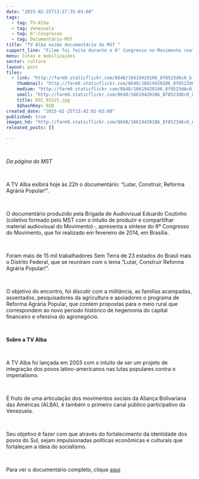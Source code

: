 ```yaml
---
date: "2015-02-25T13:27:35-03:00"
tags:
  - tag: TV-Alba
  - tag: Venezuela
  - tag: 6°-Congresso
  - tag: Documentário-MST
title: "TV Alba exibe documentário do MST "
support_line: "Filme foi feito durante o 6° Congresso no Movimento realizado em Brasília "
menu: lutas e mobilizações
sector: culture
layout: post
files:
  - link: "http://farm9.staticflickr.com/8648/16619420106_8f8523d6c0_b.jpg"
    thumbnail: "http://farm9.staticflickr.com/8648/16619420106_8f8523d6c0_t.jpg"
    medium: "http://farm9.staticflickr.com/8648/16619420106_8f8523d6c0_z.jpg"
    small: "http://farm9.staticflickr.com/8648/16619420106_8f8523d6c0_n.jpg"
    title: DSC_01521.jpg
    $$hashKey: 02B
created_date: "2015-02-25T13:42:02-03:00"
published: true
images_hd: "http://farm9.staticflickr.com/8648/16619420106_8f8523d6c0_n.jpg"
releated_posts: []

---
```

<p>&nbsp;</p>

<p><em>Da p&aacute;gina do MST </em></p>

<p>&nbsp;</p>

<p>A TV Alba exibir&aacute; hoje &agrave;s 22h o document&aacute;rio: &ldquo;Lutar, Construir, Reforma Agr&aacute;ria Popular!&rdquo;.</p>

<p>&nbsp;</p>

<p>O document&aacute;rio produzido pela Brigada de Audiovisual Eduardo Coutinho (coletivo formado pelo MST com o intuito de produzir e compartilhar material audiovisual do Movimento)-, apresenta a s&iacute;ntese do 6&ordm; Congresso do Movimento, que foi realizado em fevereiro de 2014, em Bras&iacute;lia.</p>

<p>&nbsp;</p>

<p>Foram mais de 15 mil trabalhadores Sem Terra de 23 estados do Brasil mais o Distrito Federal, que se reuniram com o lema &ldquo;Lutar, Construir Reforma Agr&aacute;ria Popular!&quot;.</p>

<p>&nbsp;</p>

<p>O objetivo do encontro, foi discutir com a milit&acirc;ncia, as fam&iacute;lias acampadas, assentados, pesquisadores da agricultura e apoiadores o programa de Reforma Agr&aacute;ria Popular, que cont&eacute;m propostas para o meio rural que correspondem ao novo per&iacute;odo hist&oacute;rico de hegemonia do capital financeiro e ofensiva do agroneg&oacute;cio.</p>

<p>&nbsp;</p>

<p><strong>Sobre a TV Alba</strong></p>

<p>&nbsp;</p>

<p>A TV Alba foi lan&ccedil;ada em 2003 com o intuito de ser um projeto de integra&ccedil;&atilde;o dos povos latino-americanos nas lutas populares contra o imperialismo.</p>

<p>&nbsp;</p>

<p>&Eacute; fruto de uma articula&ccedil;&atilde;o dos movimentos sociais da Alian&ccedil;a Bolivariana das Am&eacute;ricas (ALBA), &eacute; tamb&eacute;m o primeiro canal p&uacute;blico participativo da Venezuela.</p>

<p>&nbsp;</p>

<p>Seu objetivo &eacute; fazer com que atrav&eacute;s do fortalecimento da identidade dos povos do Sul, sejam impulsionadas pol&iacute;ticas econ&ocirc;micas e culturais que fortale&ccedil;am a ideia do socialismo.</p>

<p>&nbsp;</p>

<p>Para ver o document&aacute;rio completo, clique <a href="https://www.youtube.com/watch?v=mcPhrGPktJc">aqui </a></p>
